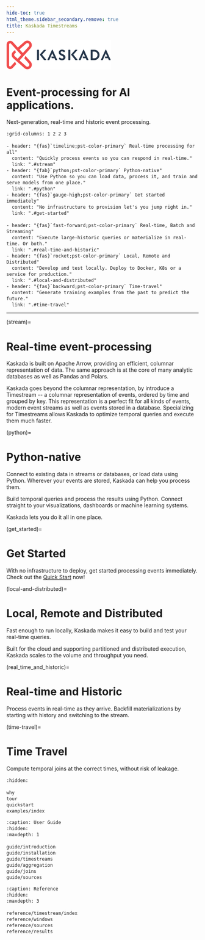 ```yaml
---
hide-toc: true
html_theme.sidebar_secondary.remove: true
title: Kaskada Timestreams
---
```


<div class="px-4 py-5 my-5 text-center">
    <img class="d-block mx-auto mb-4" src="_static/kaskada.svg" alt="" width="auto">
    <h1 class="display-5 fw-bold">Event-processing for AI applications.</h1>
    <div class="col-lg-7 mx-auto">
      <p class="lead mb-4">Next-generation, real-time and historic event processing.
      </p>
    </div>
</div>

```{gallery-grid}
:grid-columns: 1 2 2 3

- header: "{fas}`timeline;pst-color-primary` Real-time processing for all"
  content: "Quickly process events so you can respond in real-time."
  link: ".#stream"
- header: "{fab}`python;pst-color-primary` Python-native"
  content: "Use Python so you can load data, process it, and train and serve models from one place."
  link: ".#python"
- header: "{fas}`gauge-high;pst-color-primary` Get started immediately"
  content: "No infrastructure to provision let's you jump right in."
  link: ".#get-started"

- header: "{fas}`fast-forward;pst-color-primary` Real-time, Batch and Streaming"
  content: "Execute large-historic queries or materialize in real-time. Or both."
  link: ".#real-time-and-historic"
- header: "{fas}`rocket;pst-color-primary` Local, Remote and Distributed"
  content: "Develop and test locally. Deploy to Docker, K8s or a service for production."
  link: ".#local-and-distributed"
- header: "{fas}`backward;pst-color-primary` Time-travel"
  content: "Generate training examples from the past to predict the future."
  link: ".#time-travel"
```

* * *

(stream)=
# Real-time event-processing

Kaskada is built on Apache Arrow, providing an efficient, columnar representation of data.
The same approach is at the core of many analytic databases as well as Pandas and Polars.

Kaskada goes beyond the columnar representation, by introduce a Timestream -- a columnar representation of events, ordered by time and grouped by key.
This representation is a perfect fit for all kinds of events, modern event streams as well as events stored in a database.
Specializing for Timestreams allows Kaskada to optimize temporal queries and execute them much faster.

(python)=
# Python-native

Connect to existing data in streams or databases, or load data using Python.
Wherever your events are stored, Kaskada can help you process them.

Build temporal queries and process the results using Python.
Connect straight to your visualizations, dashboards or machine learning systems.

Kaskada lets you do it all in one place.

(get_started)=
# Get Started

With no infrastructure to deploy, get started processing events immediately.
Check out the [Quick Start](quickstart) now!

(local-and-distributed)=
# Local, Remote and Distributed

Fast enough to run locally, Kaskada makes it easy to build and test your real-time queries.

Built for the cloud and supporting partitioned and distributed execution, Kaskada scales to the volume and throughput you need.


(real_time_and_historic)=
# Real-time and Historic

Process events in real-time as they arrive.
Backfill materializations by starting with history and switching to the stream.

(time-travel)=
# Time Travel
Compute temporal joins at the correct times, without risk of leakage.

```{toctree}
:hidden:

why
tour
quickstart
examples/index
```

```{toctree}
:caption: User Guide
:hidden:
:maxdepth: 1

guide/introduction
guide/installation
guide/timestreams
guide/aggregation
guide/joins
guide/sources
```

```{toctree}
:caption: Reference
:hidden:
:maxdepth: 3

reference/timestream/index
reference/windows
reference/sources
reference/results
```